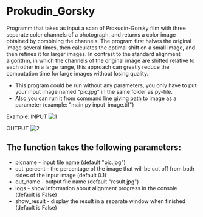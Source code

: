 # Prokudin_Gorsky
Programm that takes as input a scan of Prokudin-Gorsky film with three separate color channels of a photograph, and returns a color image obtained by combining the channels.
The program first halves the original image several times, then calculates the optimal shift on a small image, and then refines it for larger images. In contrast to the standard alignment algorithm, in which the channels of the original image are shifted relative to each other in a large range, this approach can greatly reduce the computation time for large images without losing quality.
- This program could be run without any parameters, you only have to put your input image named "pic.jpg" in the same folder as py-file.
- Also you can run it from command line giving path to image as a parameter (example: "main.py input_image.tif")

Example:
INPUT
![1](https://user-images.githubusercontent.com/33635536/179764078-bbdd23c3-0a32-4898-a3d4-6ccc4a646280.jpg)

OUTPUT
![2](https://user-images.githubusercontent.com/33635536/179764127-dbe237d9-9463-43b3-9cdd-31ca4ce5a464.jpg)



## The function takes the following parameters:

+ picname - input file name (default "pic.jpg")
+ cut_percent - the percentage of the image that will be cut off from both sides of the input image (default 0.1)
+ out_name - output file name (default "result.jpg")
+ logs - show information about alignment progress in the console (default is False)
+ show_result - display the result in a separate window when finished (default is False)

